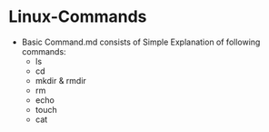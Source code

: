 # Linux-Commands

* Basic Command.md consists of Simple Explanation of following commands:
  * ls
  * cd
  * mkdir & rmdir
  * rm 
  * echo 
  * touch
  * cat
